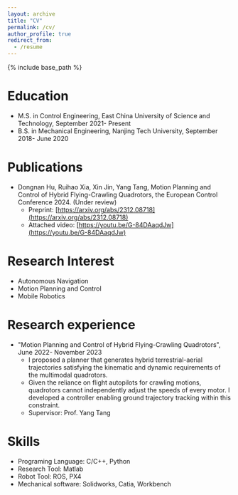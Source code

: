 ```yaml
---
layout: archive
title: "CV"
permalink: /cv/
author_profile: true
redirect_from:
  - /resume
---
```


{% include base_path %}

Education
======
* M.S. in Control Engineering, East China University of Science and Technology, September 2021- Present
* B.S. in Mechanical Engineering, Nanjing Tech University, September 2018- June 2020

Publications
======
* Dongnan Hu, Ruihao Xia, Xin Jin, Yang Tang, Motion Planning and Control of Hybrid Flying-Crawling Quadrotors, the European Control Conference 2024. (Under review)
  * Preprint: [https://arxiv.org/abs/2312.08718](https://arxiv.org/abs/2312.08718)
  * Attached video: [https://youtu.be/G-84DAaqdJw](https://youtu.be/G-84DAaqdJw)

Research Interest
======
* Autonomous Navigation
* Motion Planning and Control
* Mobile Robotics

Research experience
======
* "Motion Planning and Control of Hybrid Flying-Crawling Quadrotors", June 2022- November 2023
  * I proposed a planner that generates hybrid terrestrial-aerial trajectories satisfying the kinematic and dynamic requirements of the multimodal quadrotors.
  * Given the reliance on flight autopilots for crawling motions, quadrotors cannot independently adjust the speeds of every motor. I developed a controller enabling ground trajectory tracking within this constraint.
  * Supervisor: Prof. Yang Tang
  
Skills
======
* Programing Language: C/C++, Python
* Research Tool: Matlab
* Robot Tool: ROS, PX4
* Mechanical software: Solidworks, Catia, Workbench
